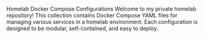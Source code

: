 Homelab Docker Compose Configurations
Welcome to my private homelab repository! This collection contains Docker Compose YAML files for managing various services in a homelab environment. Each configuration is designed to be modular, self-contained, and easy to deploy.
